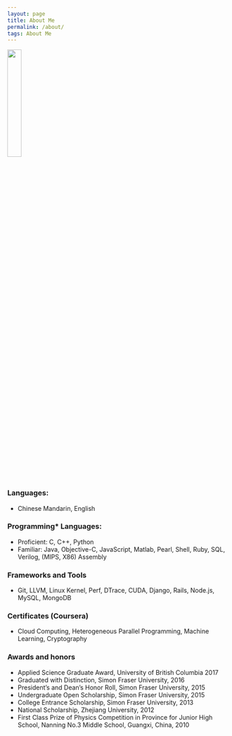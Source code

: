 ```yaml
---
layout: page
title: About Me
permalink: /about/
tags: About Me
---
```

<div class="col-3">
  <img width="25%" src="http:{{ baseurl }}/images/{{ site.headpic }}" />
</div>

### Languages:
* Chinese Mandarin, English

### Programming* Languages:
* Proficient: C, C++, Python
* Familiar: Java, Objective-C, JavaScript, Matlab, Pearl, Shell, Ruby, SQL, Verilog, (MIPS, X86) Assembly

### Frameworks and Tools
* Git, LLVM, Linux Kernel, Perf, DTrace, CUDA, Django, Rails, Node.js, MySQL, MongoDB

### Certificates (Coursera)
* Cloud Computing, Heterogeneous Parallel Programming, Machine Learning, Cryptography

### Awards and honors
* Applied Science Graduate Award, University of British Columbia 2017
* Graduated with Distinction, Simon Fraser University, 2016
* President’s and Dean’s Honor Roll, Simon Fraser University, 2015
* Undergraduate Open Scholarship, Simon Fraser University, 2015
* College Entrance Scholarship, Simon Fraser University, 2013
* National Scholarship, Zhejiang University, 2012
* First Class Prize of Physics Competition in Province for Junior High School, Nanning No.3 Middle School, Guangxi, China, 2010
